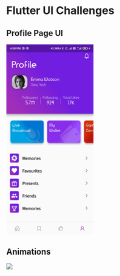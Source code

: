 # Flutter UI Challenges

## Profile Page UI
<img src="Profile\Screenshot\ProfilePage.jpg" height="500px">

## Animations
<img src="BottomRevealClone\demo.gif" height="500px">
